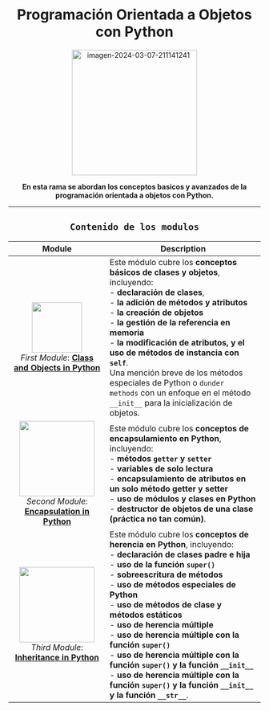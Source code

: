 <div align="center">

# Programación Orientada a Objetos con Python

<a href="https://postimg.cc/14KdYq2y">
  <img src="https://i.postimg.cc/JhfdMqwc/python.png" alt="imagen-2024-03-07-211141241" width="250"/>
</a>

<p><strong>En esta rama se abordan los conceptos basicos y avanzados de la programación orientada a objetos con Python.</strong></p>

--- 

## `Contenido de los modulos`

| Module | Description |
|--------|-------------|
| <div align="center"><img src="https://i.postimg.cc/zDKGVsdH/imagen-2024-06-19-181042239.png" width="100"/><br> *First Module*: **[Class and Objects in Python](./M1_ClassObjects.md)** </div> | Este módulo cubre los **conceptos básicos de clases y objetos**, incluyendo: <br> - **declaración de clases**, <br> - **la adición de métodos y atributos** <br> - **la creación de objetos** <br> - **la gestión de la referencia en memoria** <br> - **la modificación de atributos, y el uso de métodos de instancia con `self`**. <br> Una mención breve de los métodos especiales de Python o `dunder methods` con un enfoque en el método `__init__` para la inicialización de objetos.
| <div align="center"><img src="https://i.postimg.cc/MZby2xPZ/imagen-2024-06-20-190424380.png" width="150"/> <br> *Second Module*: **[Encapsulation in Python](./M2_Encasulapt.md)** </div> | Este módulo cubre los **conceptos de encapsulamiento en Python**, incluyendo: <br> - **métodos `getter` y `setter`** <br> - **variables de solo lectura** <br> - **encapsulamiento de atributos en un solo método getter y setter** <br> - **uso de módulos y clases en Python** <br> - **destructor de objetos de una clase (práctica no tan común)**.|
| <div align="center"><img src="https://i.postimg.cc/yNvR4ZSB/imagen-2024-06-21-161105737.png" width="150"/> <br> *Third Module*: **[Inheritance in Python](./M3_Herencia.md)** </div> | Este módulo cubre los **conceptos de herencia en Python**, incluyendo: <br> - **declaración de clases padre e hija** <br> - **uso de la función `super()`** <br> - **sobreescritura de métodos** <br> - **uso de métodos especiales de Python** <br> - **uso de métodos de clase y métodos estáticos** <br> - **uso de herencia múltiple** <br> - **uso de herencia múltiple con la función `super()`** <br> - **uso de herencia múltiple con la función `super()` y la función `__init__`** <br> - **uso de herencia múltiple con la función `super()` y la función `__init__` y la función `__str__`**.|

</div>
